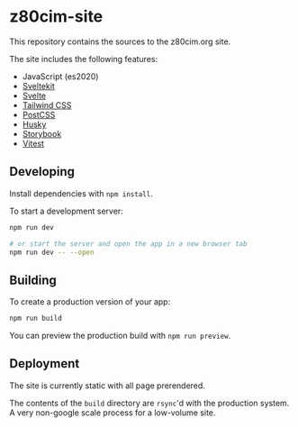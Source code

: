 # z80cim-site

This repository contains the sources to the z80cim.org site.

The site includes the following features:

* JavaScript (es2020)
* [Sveltekit](https://kit.svelte.dev/docs)
* [Svelte](https://svelte.dev/)
* [Tailwind CSS](https://tailwindcss.com/docs/installation)
* [PostCSS](https://postcss.org/docs/)
* [Husky](https://typicode.github.io/husky/)
* [Storybook](https://storybook.js.org/docs/svelte/get-started/install)
* [Vitest](https://vitest.dev/guide/)


## Developing

Install dependencies with `npm install`.

To start a development server:

```bash
npm run dev

# or start the server and open the app in a new browser tab
npm run dev -- --open
```

## Building

To create a production version of your app:

```bash
npm run build
```

You can preview the production build with `npm run preview`.

## Deployment

The site is currently static with all page prerendered.

The contents of the `build` directory are `rsync`'d with the production system.
A very non-google scale process for a low-volume site.
